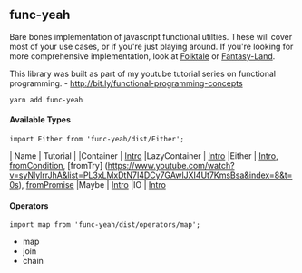 func-yeah
----

Bare bones implementation of javascript functional utilties. These will cover most of your use cases, or if you're just playing around.
If you're looking for more comprehensive implementation, look at [Folktale](https://folktale.origamitower.com/) or [Fantasy-Land](https://github.com/fantasyland).

This library was built as part of my youtube tutorial series on functional programming. - http://bit.ly/functional-programming-concepts

```
yarn add func-yeah
```

#### Available Types

```
import Either from 'func-yeah/dist/Either';
```

| Name          | Tutorial  | 
|Container      | [Intro](https://www.youtube.com/watch?v=LsfbJXBr6Bo&list=PL3xLMxDtN7I4DCy7GAwlJXI4Ut7KmsBsa&index=3&t=0s)
|LazyContainer  | [Intro](https://www.youtube.com/watch?v=CmGl4ltvTLg&list=PL3xLMxDtN7I4DCy7GAwlJXI4Ut7KmsBsa&index=22&t=0s)
|Either         | [Intro](https://www.youtube.com/watch?v=zz88GXVSido&list=PL3xLMxDtN7I4DCy7GAwlJXI4Ut7KmsBsa&index=6&t=0s), [fromCondition](https://www.youtube.com/watch?v=zz88GXVSido&list=PL3xLMxDtN7I4DCy7GAwlJXI4Ut7KmsBsa&index=6&t=0s), [fromTry] (https://www.youtube.com/watch?v=syNlylrrJhA&list=PL3xLMxDtN7I4DCy7GAwlJXI4Ut7KmsBsa&index=8&t=0s), [fromPromise](https://www.youtube.com/watch?v=KWX440Y1g4M&list=PL3xLMxDtN7I4DCy7GAwlJXI4Ut7KmsBsa&index=9&t=0s)
|Maybe          | [Intro](https://www.youtube.com/watch?v=1uNmsvBbQuw&list=PL3xLMxDtN7I4DCy7GAwlJXI4Ut7KmsBsa&index=5&t=0s)
|IO             | [Intro](https://www.youtube.com/watch?v=p2h6WHcV8CY&list=PL3xLMxDtN7I4DCy7GAwlJXI4Ut7KmsBsa&index=25&t=0s)

#### Operators

```
import map from 'func-yeah/dist/operators/map';
```
- map
- join
- chain
